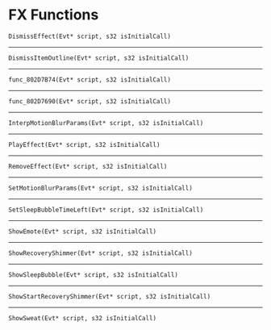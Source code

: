 # FX Functions

`DismissEffect(Evt* script, s32 isInitialCall)`

----

`DismissItemOutline(Evt* script, s32 isInitialCall)`

----

`func_802D7B74(Evt* script, s32 isInitialCall)`

----

`func_802D7690(Evt* script, s32 isInitialCall)`

----

`InterpMotionBlurParams(Evt* script, s32 isInitialCall)`

----

`PlayEffect(Evt* script, s32 isInitialCall)`

----

`RemoveEffect(Evt* script, s32 isInitialCall)`

----

`SetMotionBlurParams(Evt* script, s32 isInitialCall)`

----

`SetSleepBubbleTimeLeft(Evt* script, s32 isInitialCall)`

----

`ShowEmote(Evt* script, s32 isInitialCall)`

----

`ShowRecoveryShimmer(Evt* script, s32 isInitialCall)`

----

`ShowSleepBubble(Evt* script, s32 isInitialCall)`

----

`ShowStartRecoveryShimmer(Evt* script, s32 isInitialCall)`

----

`ShowSweat(Evt* script, s32 isInitialCall)`

